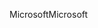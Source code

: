 <span data-ttu-id="9ac5b-101">Microsoft</span><span class="sxs-lookup"><span data-stu-id="9ac5b-101">Microsoft</span></span>
